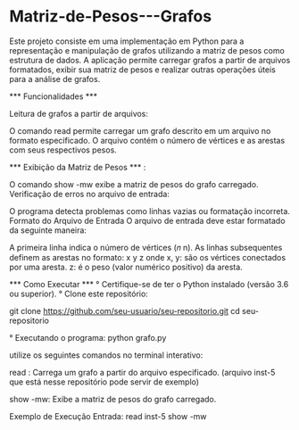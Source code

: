 # Matriz-de-Pesos---Grafos


Este projeto consiste em uma implementação em Python para a representação e manipulação de grafos utilizando a matriz de pesos 
como estrutura de dados. 
A aplicação permite carregar grafos a partir de arquivos formatados, 
exibir sua matriz de pesos e realizar outras operações úteis para a análise de grafos.

*** Funcionalidades ***

Leitura de grafos a partir de arquivos:

O comando read <arquivo> permite carregar um grafo descrito em um arquivo no formato especificado.
O arquivo contém o número de vértices e as arestas com seus respectivos pesos.

*** Exibição da Matriz de Pesos *** :

O comando show -mw exibe a matriz de pesos do grafo carregado.
Verificação de erros no arquivo de entrada:

O programa detecta problemas como linhas vazias ou formatação incorreta.
Formato do Arquivo de Entrada
O arquivo de entrada deve estar formatado da seguinte maneira:

A primeira linha indica o número de vértices (𝑛 n).
As linhas subsequentes definem as arestas no formato: x y z
onde x, y: são os vértices conectados por uma aresta.
z: é o peso (valor numérico positivo) da aresta.

*** Como Executar ***
° Certifique-se de ter o Python instalado (versão 3.6 ou superior).
° Clone este repositório:

git clone https://github.com/seu-usuario/seu-repositorio.git
cd seu-repositorio

° Executando o programa: python grafo.py

utilize os seguintes comandos no terminal interativo:

read <nome-do-arquivo>: Carrega um grafo a partir do arquivo especificado. (arquivo inst-5 que está nesse repositório pode servir de exemplo)

show -mw: Exibe a matriz de pesos do grafo carregado.

Exemplo de Execução
Entrada: read inst-5
show -mw
